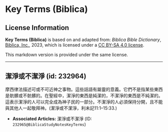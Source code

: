 # Key Terms (Biblica)

## License Information

**Key Terms (Biblica)** is based on and adapted from: _Biblica Bible Dictionary_, [Biblica, Inc.](https://www.biblica.com/), 2023, which is licensed under a [CC BY-SA 4.0 license](https://creativecommons.org/licenses/by-sa/4.0/legalcode.en).

This markdown version is provided under the same license.



--------------------------------

## 潔淨或不潔淨 (id: 232964)

摩西律法描述可或不可近神之事物。這些話語有屬靈的意義。它們不是指某些東西是骯髒或不骯髒的。在聖經中，潔淨的東西是純潔的，不潔淨的東西是不純潔的。這表示潔淨的人可以完全成為神子民的一部分。不潔淨的人必須保持分開，且不能與其他人一起敬拜神。(潔淨或不潔淨，利未記11:1–15:33\.)

* **Associated Articles:** 潔淨或不潔淨 (ID: `232965@BiblicaStudyNotesKeyTerms`)

